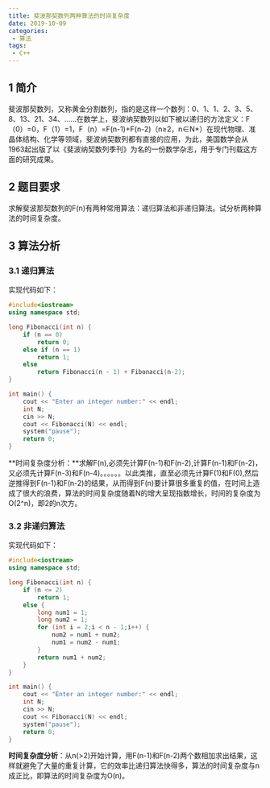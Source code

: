 ```yaml
---
title: 斐波那契数列两种算法的时间复杂度
date: 2019-10-09
categories:
 - 算法
tags:
 - C++
---
```


## 1 简介

斐波那契数列，又称黄金分割数列，指的是这样一个数列：0、1、1、2、3、5、8、13、21、34、……在数学上，斐波纳契数列以如下被以递归的方法定义：F（0）=0，F（1）=1，F（n）=F(n-1)+F(n-2)（n≥2，n∈N*）在现代物理、准晶体结构、化学等领域，斐波纳契数列都有直接的应用，为此，美国数学会从1963起出版了以《斐波纳契数列季刊》为名的一份数学杂志，用于专门刊载这方面的研究成果。

## 2 题目要求

求解斐波那契数列的F(n)有两种常用算法：递归算法和非递归算法。试分析两种算法的时间复杂度。

## 3 算法分析

### 3.1 递归算法

实现代码如下：

```cpp
#include<iostream>
using namespace std;

long Fibonacci(int n) {
    if (n == 0)
        return 0;
    else if (n == 1)
        return 1;
    else
        return Fibonacci(n - 1) + Fibonacci(n-2);
}

int main() {
    cout << "Enter an integer number:" << endl;
    int N;
    cin >> N;
    cout << Fibonacci(N) << endl;
    system("pause");
    return 0;
}
```

**时间复杂度分析：**求解F(n),必须先计算F(n-1)和F(n-2),计算F(n-1)和F(n-2)，又必须先计算F(n-3)和F(n-4)。。。。。。以此类推，直至必须先计算F(1)和F(0),然后逆推得到F(n-1)和F(n-2)的结果，从而得到F(n)要计算很多重复的值，在时间上造成了很大的浪费，算法的时间复杂度随着N的增大呈现指数增长，时间的复杂度为O(2^n)，即2的n次方。

### 3.2 非递归算法

实现代码如下：

```cpp
#include<iostream>
using namespace std;

long Fibonacci(int n) {
    if (n <= 2)
        return 1;
    else {
        long num1 = 1;
        long num2 = 1;
        for (int i = 2;i < n - 1;i++) {
            num2 = num1 + num2;
            num1 = num2 - num1;
        }
        return num1 + num2;
    }
}

int main() {
    cout << "Enter an integer number:" << endl;
    int N;
    cin >> N;
    cout << Fibonacci(N) << endl;
    system("pause");
    return 0;
}
```

**时间复杂度分析**：从n(>2)开始计算，用F(n-1)和F(n-2)两个数相加求出结果，这样就避免了大量的重复计算，它的效率比递归算法快得多，算法的时间复杂度与n成正比，即算法的时间复杂度为O(n)。
